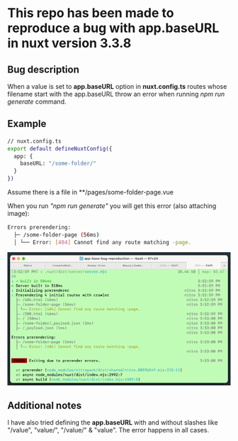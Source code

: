 # This repo has been made to reproduce a bug with app.baseURL in nuxt version 3.3.8

## Bug description
When a value is set to **app.baseURL** option in **nuxt.config.ts** routes whose filename start with the app.baseURL throw an error when running *npm run generate* command.

## Example
```bash
// nuxt.config.ts
export default defineNuxtConfig({
  app: {
    baseURL: "/some-folder/"
  }
})
```

Assume there is a file in **/pages/some-folder-page.vue

When you run *"npm run generate"* you will get this error (also attaching image): 
```bash
Errors prerendering:
  ├─ /some-folder-page (56ms)
  │ └── Error: [404] Cannot find any route matching -page.
```

![screenshot](/public/screenshot.png)

## Additional notes
I have also tried defining the **app.baseURL** with and without slashes like "/value", "value/", "/value/" & "value".
The error happens in all cases.


